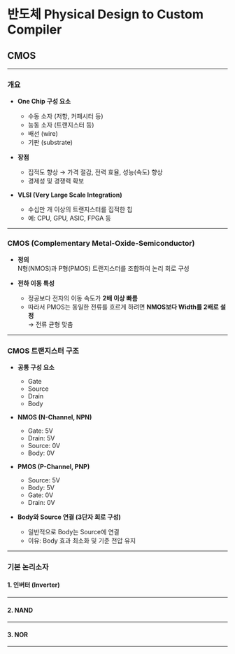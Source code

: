 # 반도체 Physical Design to Custom Compiler

## CMOS

---

### 개요

- **One Chip 구성 요소**  
  - 수동 소자 (저항, 커패시터 등)  
  - 능동 소자 (트랜지스터 등)  
  - 배선 (wire)  
  - 기판 (substrate)  

- **장점**  
  - 집적도 향상 → 가격 절감, 전력 효율, 성능(속도) 향상  
  - 경제성 및 경쟁력 확보

- **VLSI (Very Large Scale Integration)**  
  - 수십만 개 이상의 트랜지스터를 집적한 칩  
  - 예: CPU, GPU, ASIC, FPGA 등  

---

### CMOS (Complementary Metal-Oxide-Semiconductor)

- **정의**  
  N형(NMOS)과 P형(PMOS) 트랜지스터를 조합하여 논리 회로 구성

- **전하 이동 특성**  
  - 정공보다 전자의 이동 속도가 **2배 이상 빠름**  
  - 따라서 PMOS는 동일한 전류를 흐르게 하려면 **NMOS보다 Width를 2배로 설정**  
    → 전류 균형 맞춤

---

### CMOS 트랜지스터 구조

- **공통 구성 요소**  
  - Gate  
  - Source  
  - Drain  
  - Body

- **NMOS (N-Channel, NPN)**  
  - Gate: 5V  
  - Drain: 5V  
  - Source: 0V  
  - Body: 0V  

- **PMOS (P-Channel, PNP)**  
  - Source: 5V  
  - Body: 5V  
  - Gate: 0V  
  - Drain: 0V  

- **Body와 Source 연결 (3단자 회로 구성)**  
  - 일반적으로 Body는 Source에 연결  
  - 이유: Body 효과 최소화 및 기준 전압 유지

---

### 기본 논리소자

#### 1. 인버터 (Inverter)



---

#### 2. NAND



---

#### 3. NOR



---
